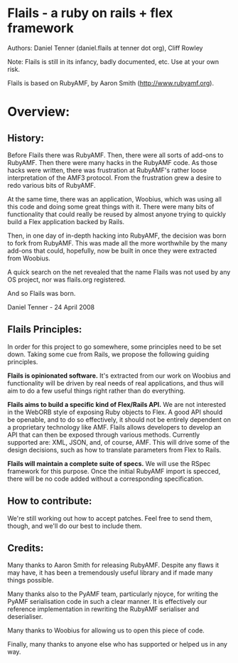 Flails - a ruby on rails + flex framework
==========================================

Authors: Daniel Tenner (daniel.flails at tenner dot org), Cliff Rowley

Note: Flails is still in its infancy, badly documented, etc. Use at your own risk.

Flails is based on RubyAMF, by Aaron Smith (http://www.rubyamf.org).

Overview:
==========

History:
----------

Before Flails there was RubyAMF. Then, there were all sorts of add-ons to RubyAMF. 
Then there were many hacks in the RubyAMF code. As those hacks were written, there
was frustration at RubyAMF's rather loose interpretation of the AMF3 protocol.
From the frustration grew a desire to redo various bits of RubyAMF.

At the same time, there was an application, Woobius, which was using all this code
and doing some great things with it. There were many bits of functionality that
could really be reused by almost anyone trying to quickly build a Flex application
backed by Rails.

Then, in one day of in-depth hacking into RubyAMF, the decision was born to fork from
RubyAMF. This was made all the more worthwhile by the many add-ons that could, hopefully, 
now be built in once they were extracted from Woobius.

A quick search on the net revealed that the name Flails was not used by any OS project,
nor was flails.org registered.

And so Flails was born.

Daniel Tenner - 24 April 2008


Flails Principles:
-------------------

In order for this project to go somewhere, some principles need to be set down. Taking
some cue from Rails, we propose the following guiding principles.

**Flails is opinionated software.** It's extracted from our work on Woobius and functionality
will be driven by real needs of real applications, and thus will aim to do a few useful
things right rather than do everything.

**Flails aims to build a specific kind of Flex/Rails API.** We are not interested in the WebORB 
style of exposing Ruby objects to Flex. A good API should be openable, and to do so effectively,
it should not be entirely dependent on a proprietary technology like AMF. Flails allows
developers to develop an API that can then be exposed through various methods. Currently
supported are: XML, JSON, and, of course, AMF. This will drive some of the design decisions,
such as how to translate parameters from Flex to Rails.

**Flails will maintain a complete suite of specs.** We will use the RSpec framework for this purpose.
Once the initial RubyAMF import is specced, there will be no code added without a corresponding
specification.

How to contribute:
-------------------
We're still working out how to accept patches. Feel free to send them, though, and we'll do
our best to include them.

Credits:
----------
Many thanks to Aaron Smith for releasing RubyAMF. Despite any flaws it may have, it has been
a tremendously useful library and if made many things possible.

Many thanks also to the PyAMF team, particularly njoyce, for writing the PyAMF serialisation
code in such a clear manner. It is effectively our reference implementation in rewriting
the RubyAMF serialiser and deserialiser.

Many thanks to Woobius for allowing us to open this piece of code.

Finally, many thanks to anyone else who has supported or helped us in any way.